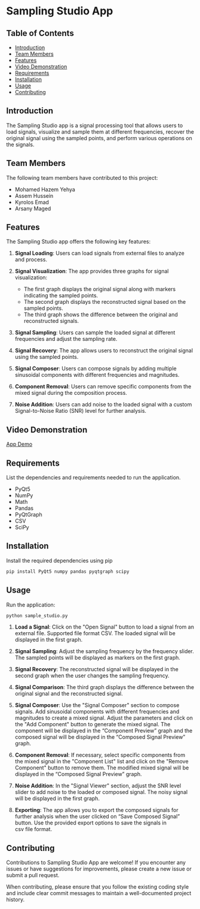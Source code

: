 # Sampling Studio App

## Table of Contents

- [Introduction](#introduction)
- [Team Members](#Team-Members)
- [Features](#features)
- [Video Demonstration](#Video-Demonstration)
- [Requirements](#requirements)
- [Installation](#installation)
- [Usage](#usage)
- [Contributing](#contributing)

## Introduction
The Sampling Studio app is a signal processing tool that allows users to load signals, visualize and sample them at different frequencies, recover the original signal using the sampled points, and perform various operations on the signals.

## Team Members
The following team members have contributed to this project:
- Mohamed Hazem Yehya
- Assem Hussein
- Kyrolos Emad
- Arsany Maged

## Features

The Sampling Studio app offers the following key features:

1. **Signal Loading**: Users can load signals from external files to analyze and process.

2. **Signal Visualization**: The app provides three graphs for signal visualization:
   - The first graph displays the original signal along with markers indicating the sampled points.
   - The second graph displays the reconstructed signal based on the sampled points.
   - The third graph shows the difference between the original and reconstructed signals.

3. **Signal Sampling**: Users can sample the loaded signal at different frequencies and adjust the sampling rate.

4. **Signal Recovery**: The app allows users to reconstruct the original signal using the sampled points.

5. **Signal Composer**: Users can compose signals by adding multiple sinusoidal components with different frequencies and magnitudes.

6. **Component Removal**: Users can remove specific components from the mixed signal during the composition process.

7. **Noise Addition**: Users can add noise to the loaded signal with a custom Signal-to-Noise Ratio (SNR) level for further analysis.


## Video Demonstration
[App Demo](https://github.com/Mohamed-hazem-mahrous/Sampling-Studio/assets/94749599/3354577d-eed3-4fd3-8cc4-5cf191f9d0bc)


## Requirements
List the dependencies and requirements needed to run the application.
- PyQt5
- NumPy
- Math
- Pandas
- PyQtGraph
- CSV
- SciPy


## Installation

Install the required dependencies using pip

```bash
pip install PyQt5 numpy pandas pyqtgraph scipy
```

## Usage
Run the application:
```bash
python sample_studio.py
```

1. **Load a Signal**: Click on the "Open Signal" button to load a signal from an external file. Supported file format CSV. The loaded signal will be displayed in the first graph.

2. **Signal Sampling**: Adjust the sampling frequency by the frequency slider. The sampled points will be displayed as markers on the first graph.

3. **Signal Recovery**: The reconstructed signal will be displayed in the second graph when the user changes the sampling frequency.

4. **Signal Comparison**: The third graph displays the difference between the original signal and the reconstructed signal.

5. **Signal Composer**: Use the "Signal Composer" section to compose signals. Add sinusoidal components with different frequencies and magnitudes to create a mixed signal. Adjust the parameters and click on the "Add Component" button to generate the mixed signal. The component will be displayed in the “Component Preview” graph and the composed signal will be displayed in the “Composed Signal Preview” graph.

6. **Component Removal**: If necessary, select specific components from the mixed signal in the "Component List" list  and click on the "Remove Component" button to remove them. The modified mixed signal will be displayed in the “Composed Signal Preview” graph.

7. **Noise Addition**: In the "Signal Viewer" section, adjust the SNR level slider to add noise to the loaded or composed signal. The noisy signal will be displayed in the first graph.

8. **Exporting**: The app allows you to export the composed signals for further analysis when the user clicked on “Save Composed Signal” button. Use the provided export options to save the signals in csv file format.


## Contributing
Contributions to Sampling Studio App are welcome! If you encounter any issues or have suggestions for improvements, please create a new issue or submit a pull request.

When contributing, please ensure that you follow the existing coding style and include clear commit messages to maintain a well-documented project history.

